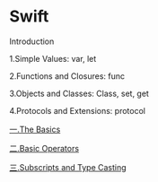 Swift
==================

Introduction

1.Simple Values: var, let

2.Functions and Closures: func

3.Objects and Classes: Class, set, get

4.Protocols and Extensions: protocol


[一.The Basics](http://blog.csdn.net/superleexpert/article/details/42419719) 

[二.Basic Operators](http://blog.csdn.net/superleexpert/article/details/42423145) 

[三.Subscripts and Type Casting](http://blog.csdn.net/superleexpert/article/details/42646443) 

